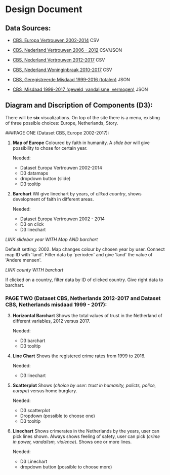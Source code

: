 # Design Document

## Data Sources:

- [CBS, Europa Vertrouwen 2002-2014](http://statline.cbs.nl/StatWeb/publication/?VW=T&DM=SLNL&PA=80518ned&D1=0-7&D2=0&D3=a&D4=a&HD=100816-1530&HDR=T&STB=G1,G2,G3) CSV

- [CBS, Nederland Vertrouwen 2006 - 2012](https://opendata.cbs.nl/statline/#/CBS/nl/dataset/71719NED/table?dl=8CA2) CSV/JSON

- [CBS, Nederland Vertrouwen 2012-2017](http://statline.cbs.nl/Statweb/publication/?VW=T&DM=SLNL&PA=82378ned) CSV

- [CBS, Nederland Woninginbraak 2010-2017](http://statline.cbs.nl/Statweb/publication/?DM=SLNL&PA=83651NED&D1=0&D2=0&D3=14&D4=0&D5=a&HDR=G4%2cG3%2cG1%2cT&STB=G2&VW=D) CSV

- [CBS, Geregistreerde Misdaad 1999-2016 (totalen)](https://opendata.cbs.nl/statline/#/CBS/nl/dataset/83723NED/table?ts=1528275910601) JSON

- [CBS, Misdaad 1999-2017 (geweld, vandalisme, vermogen)](https://opendata.cbs.nl/statline/#/CBS/nl/dataset/81573NED/table?ts=1528276081236) JSON


## Diagram and Discription of Components (D3):

There will be **six** visualizations. On top of the site there is a menu,
existing of three possible choices: Europe, Netherlands, Story.

###PAGE ONE (Dataset CBS, Europe 2002-2017):

1. **Map of Europe**
    Coloured by faith in humanity.
    A *slide bar* will give possibility to chose for certain year.

    Needed:
    - Dataset Europa Vertrouwen 2002-2014
    - D3 datamaps
    - dropdown button (slide)  
    - D3 tooltip

2. **Barchart**
      Wil give linechart by years, of *cliked country*, shows development of faith
      in different areas.

    Needed:
    - Dataset Europa Vertrouwen 2002 - 2014
    - D3 on click
    - D3 linechart


*LINK slidebar year WITH Map AND barchart*

Default setting: 2002. Map changes colour by chosen year by user. Connect map ID with 'land'. Filter data by 'perioden' and give 'land' the value of 'Andere mensen'.

*LINK county WITH barchart*

If clicked on a country, filter data by ID of clicked country. Give right data to barchart.


### PAGE TWO (Dataset CBS, Netherlands 2012-2017 and Dataset CBS, Netherlands misdaad 1999 - 2017):

3. **Horizontal Barchart**
      Shows the total values of trust in the Netherland of different variables,
      2012 versus 2017.

    Needed:
    - D3 barchart
    - D3 tooltip

4. **Line Chart**
      Shows the registered crime rates from 1999 to 2016.

    Needed:
    - D3 linechart

5. **Scatterplot**
      Shows (*choice by user: trust in humanity, policts, police, europe*) versus
      home burglary.

    Needed:
    - D3 scatterplot
    - Dropdown (possible to choose one)
    - D3 tooltip

6. **Linechart**
      Shows crimerates in the Netherlands by the years, user can pick lines shown.
      Always shows feeling of safety, user can pick (*crime in power, vandalism, violence*).
      Shows one or more lines.

    Needed:
    - D3 Linechart
    - dropdown button (possible to choose more)
